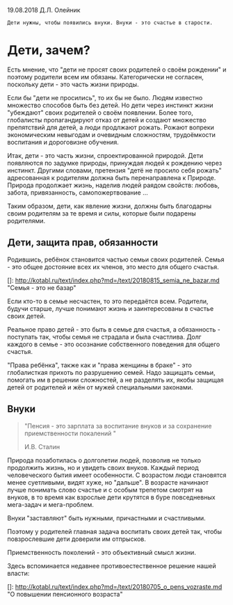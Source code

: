 19.08.2018  Д.Л. Олейник



	Дети нужны, чтобы появились внуки. Внуки - это счастье в старости.



# Дети, зачем?

Есть мнение, что "дети не просят своих родителей о своём рождении" и поэтому родители всем им обязаны. Категорически не согласен, поскольку дети - это часть жизни природы.

Если бы "дети не просились", то их бы не было. Людям известно множество способов быть без детей.  Но дети через инстинкт жизни "убеждают" своих родителей о своём появлении. Более того, глобалисты пропагандируют отказ от детей и создают множество препятствий для детей, а люди продлжают рожать.  Рожают вопреки экономическим невыгодам и очевидным сложностям, трудоёмкости воспитания и дороговизне обучения.



Итак, дети - это часть жизни, спроектированной природой.  Дети появляются по задумке природы,  принуждая людей к рождению через инстинкт. Другими словами,  претензия "детё не просило себя рожать" адресованная к родителям должна быть перенаправлена к Природе. Природа продолжает жизнь, наделив людей раядом свойств: любовь, забота, привязанность, самопожертвование ...

Таким образом, дети, как явление жизни, должны быть благодарны своим родителям за те время и силы, которые были подарены родителями.



## Дети, защита прав, обязанности

Родившись, ребёнок становится частью семьи своих родителей.  Семья - это общее достояние всех их членов, это место для общего счастья.  

[]: http://kotabl.ru/text/index.php?md=/text/20180815_semia_ne_bazar.md	"Семья - это не базар"

Если кто-то в семье несчастен, то это передаётся всем. Родители, будучи старше, лучше понимают жизнь и заинтересованы в счастье своих детей.

Реальное право детей - это быть в семье для счастья, а обязанность - поступать так, чтобы семья не страдала и была счастлива.  Долг каждого в семье - это осознание собственного поведения для общего счастья.

"Права ребёнка",  также как и "права женщины в браке" - это глобалисткая прихоть по разрушению семей.   Надо защищать семьи, помогать им в решении сложностей, а не разделять их, якобы   защищая  детей от родителей  и жён от мужей специальными законами.



## Внуки

> "Пенсия - это зарплата за воспитание внуков и за сохранение приемственности покалений "
>
>    И.В. Сталин



Природа позаботилась о долголетии людей, позволив не только продолжить жизнь, но и увидеть своих внуков.   Каждый период человеческого бытия имеет особенности. С возрастом люди становятся менее суетливыми, видят хуже, но "дальше". В возрасте начинают лучше понимать слово счастье  и  с особым трепетом смотрят на внуков, в то время как взрослые дети крутятся в буре  повседневных мега-задач и мега-проблем.

Внуки "заставляют" быть нужными, причастными и счастливыми. 

Поэтому у родителей главная задача воспитать своих детей так, чтобы повзрослевшие дети доверили им отпрысков.

Приемственность поколений - это объективный смысл жизни.



Здесь вспоминается недавнее противоестественное решение нашей власти:

[]: http://kotabl.ru/text/index.php?md=/text/20180705_o_pens_vozraste.md	"О повышении пенсионного возраста"

